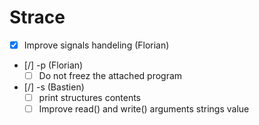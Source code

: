 # Strace

- [x] Improve signals handeling (Florian)
- [/] -p (Florian)
	- [ ] Do not freez the attached program
- [/] -s (Bastien)
	- [ ] print structures contents
	- [ ] Improve read() and write() arguments strings value
